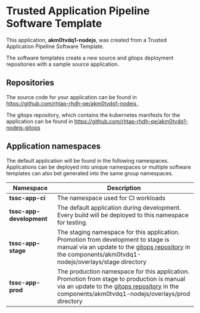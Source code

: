 # Trusted Application Pipeline Software Template

This application, **akm0tvdq1-nodejs**, was created from a Trusted Application Pipeline Software Template.

The software templates create a new source and gitops deployment repositories with a sample source application. 

## Repositories

The source code for your application can be found in [https://github.com/rhtap-rhdh-qe/akm0tvdq1-nodejs ](https://github.com/rhtap-rhdh-qe/akm0tvdq1-nodejs ).
 
The gitops repository, which contains the kubernetes manifests for the application can be found in 
[https://github.com/rhtap-rhdh-qe/akm0tvdq1-nodejs-gitops ](https://github.com/rhtap-rhdh-qe/akm0tvdq1-nodejs-gitops ) 

## Application namespaces 

The default application will be found in the following namespaces. Applications can be deployed into unique namespaces or multiple software templates can also bet generated into the same group namespaces.  

|  Namespace   |  Description   |  
| -------- | -------- |
| **tssc-app-ci** | The namespace used for CI workloads |
| **tssc-app-development** | The default application during development. Every build will be deployed to this namespace for testing. |
| **tssc-app-stage** | The staging namespace for this application. Promotion from development to stage is manual via an update to the [gitops repository](https://github.com/rhtap-rhdh-qe/akm0tvdq1-nodejs-gitops ) in the components/akm0tvdq1-nodejs/overlays/stage directory |
| **tssc-app-prod** | The production namespace for this application. Promotion from stage to production is manual via an update to the [gitops repository](https://github.com/rhtap-rhdh-qe/akm0tvdq1-nodejs-gitops ) in the components/akm0tvdq1-nodejs/overlays/prod directory |